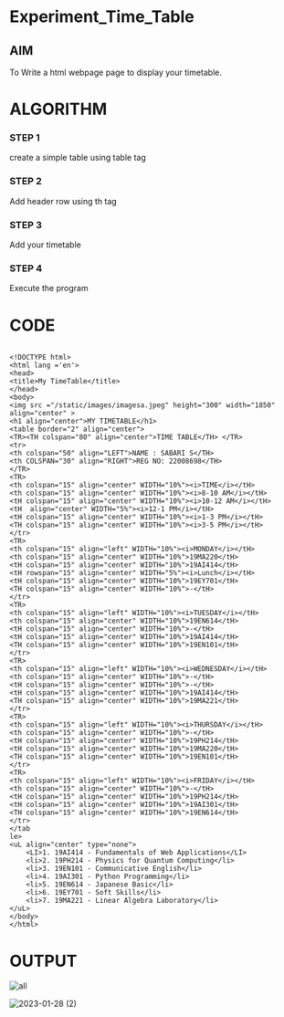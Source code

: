 # Experiment_Time_Table

## AIM
To Write a html webpage page to display your timetable.

# ALGORITHM
### STEP 1
create a simple table using table tag
### STEP 2
Add header row using th tag
### STEP 3
Add your timetable
### STEP 4
Execute the program

# CODE
```

<!DOCTYPE html>
<html lang ='en'>
<head>
<title>My TimeTable</title>
</head>
<body>
<img src ="/static/images/imagesa.jpeg" height="300" width="1850" align="center" >
<h1 align="center">MY TIMETABLE</h1>
<table border="2" align="center">
<TR><TH colspan="80" align="center">TIME TABLE</TH> </TR>
<tr>
<th colspan="50" align="LEFT">NAME : SABARI S</TH>
<th COLSPAN="30" align="RIGHT">REG NO: 22008698</TH>
</TR>
<TR>
<th colspan="15" align="center" WIDTH="10%"><i>TIME</i></tH>
<th colspan="15" align="center" WIDTH="10%"><i>8-10 AM</i></tH>
<tH colspan="15" align="center" WIDTH="10%"><i>10-12 AM</i></tH>
<tH  align="center" WIDTH="5%"><i>12-1 PM</i></tH>
<tH colspan="15" align="center" WIDTH="10%"><i>1-3 PM</i></tH>
<TH colspan="15" align="center" WIDTH="10%"><i>3-5 PM</i></tH>
</tr>
<TR>
<th colspan="15" align="left" WIDTH="10%"><i>MONDAY</i></tH>
<th colspan="15" align="center" WIDTH="10%">19MA220</tH>
<tH colspan="15" align="center" WIDTH="10%">19AI414</tH>
<tH rowspan="15" align="center" WIDTH="5%"><i>Lunch</i></tH>
<tH colspan="15" align="center" WIDTH="10%">19EY701</tH>
<TH colspan="15" align="center" WIDTH="10%">-</tH>
</tr>
<TR>
<th colspan="15" align="left" WIDTH="10%"><i>TUESDAY</i></tH>
<th colspan="15" align="center" WIDTH="10%">19EN614</tH>
<tH colspan="15" align="center" WIDTH="10%">-</tH>
<tH colspan="15" align="center" WIDTH="10%">19AI414</tH>
<TH colspan="15" align="center" WIDTH="10%">19EN101</tH>
</tr>
<TR>
<th colspan="15" align="left" WIDTH="10%"><i>WEDNESDAY</i></tH>
<th colspan="15" align="center" WIDTH="10%">-</tH>
<tH colspan="15" align="center" WIDTH="10%">-</tH>
<tH colspan="15" align="center" WIDTH="10%">19AI414</tH>
<TH colspan="15" align="center" WIDTH="10%">19MA221</tH>
</tr>
<TR>
<th colspan="15" align="left" WIDTH="10%"><i>THURSDAY</i></tH>
<th colspan="15" align="center" WIDTH="10%">-</tH>
<tH colspan="15" align="center" WIDTH="10%">19PH214</tH>
<tH colspan="15" align="center" WIDTH="10%">19MA220</tH>
<TH colspan="15" align="center" WIDTH="10%">19EN101</tH>
</tr>
<TR>
<th colspan="15" align="left" WIDTH="10%"><i>FRIDAY</i></tH>
<th colspan="15" align="center" WIDTH="10%">-</tH>
<tH colspan="15" align="center" WIDTH="10%">19PH214</tH>
<tH colspan="15" align="center" WIDTH="10%">19AI301</tH>
<TH colspan="15" align="center" WIDTH="10%">19EN614</tH>
</tr>
</tab
le>
<uL align="center" type="none">
    <LI>1. 19AI414 - Fundamentals of Web Applications</LI>
    <li>2. 19PH214 - Physics for Quantum Computing</li>
    <li>3. 19EN101 - Communicative English</li>
    <li>4. 19AI301 - Python Programming</li>
    <li>5. 19EN614 - Japanese Basic</li>
    <li>6. 19EY701 - Soft Skills</li>
    <li>7. 19MA221 - Linear Algebra Laboratory</li>
</uL>
</body>
</html>
```


# OUTPUT
![all](https://user-images.githubusercontent.com/118660461/213125787-562cadff-fc57-435e-bf13-acbe99c8580b.png)

![2023-01-28 (2)](https://user-images.githubusercontent.com/118660461/215239018-57a73bf2-47c8-42d2-b2fa-ad0902b16fba.png)
